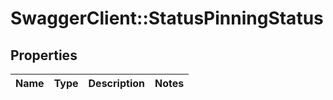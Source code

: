 # SwaggerClient::StatusPinningStatus

## Properties
Name | Type | Description | Notes
------------ | ------------- | ------------- | -------------

